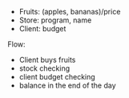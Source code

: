 - Fruits: (apples, bananas)/price
- Store: program, name
- Client: budget

Flow:
- Client buys fruits
- stock checking
- client budget checking
- balance in the end of the day
